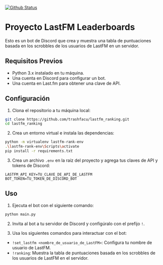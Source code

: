 [![Github Status][github-shield]][github-url]
# Proyecto LastFM Leaderboards

Esto es un bot de Discord que crea y muestra una tabla de puntuaciones basada en los scrobbles de los usuarios de LastFM en un servidor.

## Requisitos Previos

- Python 3.x instalado en tu máquina.
- Una cuenta en Discord para configurar un bot.
- Una cuenta en Last.fm para obtener una clave de API.

## Configuración

1. Clona el repositorio a tu máquina local:

```bash
git clone https://github.com/trashfacu/lastfm_ranking.git
cd lastfm_ranking
```


2. Crea un entorno virtual e instala las dependencias:

```bash
python -m virtualenv lastfm-rank-env
.\lastfm-rank-env\Scripts\activate
pip install -r requirements.txt
```


3. Crea un archivo `.env` en la raíz del proyecto y agrega tus claves de API y tokens de Discord:

```
LASTFM_API_KEY=TU_CLAVE_DE_API_DE_LASTFM
BOT_TOKEN=TU_TOKEN_DE_DISCORD_BOT
```


## Uso

1. Ejecuta el bot con el siguiente comando:

```python
python main.py
```


2. Invita al bot a tu servidor de Discord y configúralo con el prefijo `!`.

3. Usa los siguientes comandos para interactuar con el bot:

- `!set_lastfm <nombre_de_usuario_de_LastFM>`: Configura tu nombre de usuario de LastFM.
- `!ranking`: Muestra la tabla de puntuaciones basada en los scrobbles de los usuarios de LastFM en el servidor.

[github-shield]: https://img.shields.io/badge/GitHub-trashfacu-blue?logo=github&style=flat
[github-url]: https://github.com/trashfacu/RantMyGameAPI